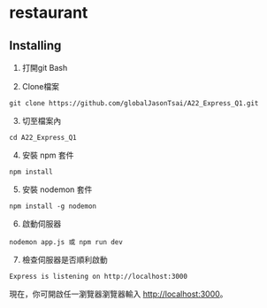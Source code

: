 # restaurant

## Installing 

1. 打開git Bash

2. Clone檔案

```
git clone https://github.com/globalJasonTsai/A22_Express_Q1.git
```

3. 切至檔案內

```
cd A22_Express_Q1
```

4. 安裝 npm 套件

```
npm install
```

5. 安裝 nodemon 套件

```
npm install -g nodemon
```

6. 啟動伺服器

```
nodemon app.js 或 npm run dev
```

7. 檢查伺服器是否順利啟動

```
Express is listening on http://localhost:3000
```

現在，你可開啟任一瀏覽器瀏覽器輸入 [http://localhost:3000](http://localhost:3000)。



